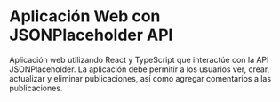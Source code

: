 # Aplicación Web con JSONPlaceholder API
Aplicación web utilizando React y TypeScript que interactúe con la API JSONPlaceholder. La aplicación debe permitir a los usuarios ver, crear, actualizar y eliminar publicaciones, así como agregar comentarios a las publicaciones.
